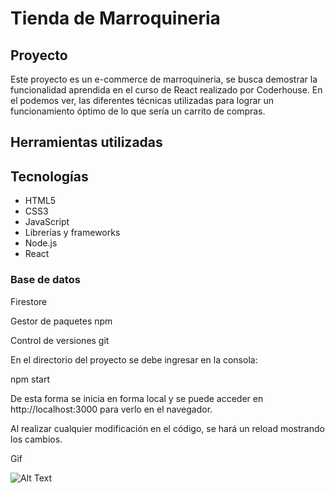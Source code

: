 # Tienda de Marroquineria

## Proyecto
Este proyecto es un e-commerce de marroquineria, se busca demostrar la funcionalidad aprendida en el curso de React realizado por Coderhouse. En el podemos ver, las diferentes técnicas utilizadas para lograr un funcionamiento óptimo de lo que sería un carrito de compras.

## Herramientas utilizadas

## Tecnologías

* HTML5
* CSS3
* JavaScript
* Librerías y frameworks
* Node.js
* React

### Base de datos
Firestore

Gestor de paquetes
npm

Control de versiones
git


En el directorio del proyecto se debe ingresar en la consola:

npm start

De esta forma se inicia en forma local y se puede acceder en http://localhost:3000 para verlo en el navegador.

Al realizar cualquier modificación en el código, se hará un reload mostrando los cambios.

Gif

![Alt Text](./app.gif)